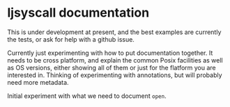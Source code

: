 # ljsyscall documentation

This is under development at present, and the best examples are currently the tests, or ask for help with a github issue.

Currently just experimenting with how to put documentation together. It needs to be cross platform, and explain the common Posix facilities as well as OS versions, either showing all of them or just for the flatform you are interested in. Thinking of experimenting with annotations, but will probably need more metadata.

Initial experiment with what we need to document ``open``.

